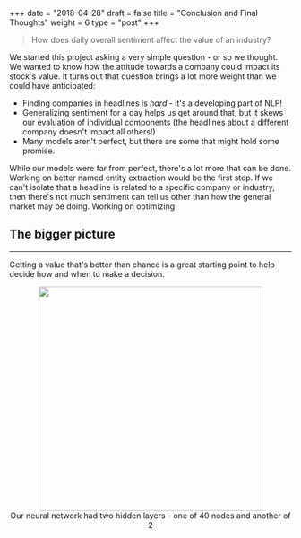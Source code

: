 +++
date = "2018-04-28"
draft = false
title = "Conclusion and Final Thoughts"
weight = 6
type = "post"
+++

> How does daily overall sentiment affect the value of an industry?

We started this project asking a very simple question - or so we thought. We wanted to know how the attitude towards a company could impact its stock's value. It turns out that question brings a lot more weight than we could have anticipated:

- Finding companies in headlines is *hard* - it's a developing part of NLP!
- Generalizing sentiment for a day helps us get around that, but it skews our evaluation of individual components (the headlines about a different company doesn't impact all others!)
- Many models aren't perfect, but there are some that might hold some promise.

While our models were far from perfect, there's a lot more that can be done. Working on better named entity extraction would be the first step. If we can't isolate that a headline is related to a specific company or industry, then there's not much sentiment can tell us other than how the general market may be doing. Working on optimizing 


## The bigger picture
--------------
Getting a value that's better than chance is a great starting point to help decide how and when to make a decision. 

<div align=center>
  <img src="/GaggleOfKaggle/img/NetworkStruct.png" width=400>
  <div class="caption">Our neural network had two hidden layers - one of 40 nodes and another of 2</div>
</div>
